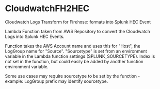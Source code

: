 # CloudwatchFH2HEC
Cloudwatch Logs Transform for Firehose: formats into Splunk HEC Event

Lambda Function taken from AWS Repository to convert the Cloudwatch Logs into Splunk HEC Events.

Function takes the AWS Account name and uses this for "Host", the LogGroup name for "Source". "Sourcetype" is set from an environment variable in the Lambda function settings (SPLUNK_SOURCETYPE).
Index is not set in the function, but could easily be added by another function environment variable.

Some use cases may require sourcetype to be set by the function - example: LogGroup prefix may identify sourcetype.
